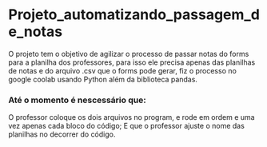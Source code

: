 # Projeto_automatizando_passagem_de_notas
O projeto tem o objetivo de agilizar o processo de passar notas do forms para a planilha dos professores, para isso ele precisa apenas das planilhas de notas e do arquivo .csv que o  forms pode gerar, fiz o processo no google coolab usando Python além da biblioteca pandas.

### Até o momento é nescessário que:
O professor coloque os dois arquivos no program, e rode em ordem e uma vez apenas cada bloco do código;
E que o professor ajuste o nome das planilhas no decorrer do código.
